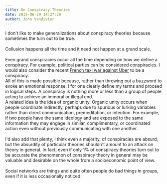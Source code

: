 ```yaml
---
title: On Conspiracy Theories
date: 2015-06-29 14:27:20
author: John Vandivier
---
```




<div data-contents=\"true\" data-reactid=\".48.1:4:1:$comment10101065224912683_10101065646153513:0.0.$right.0.0.0.0.1.0.0.1.0.0\">
<div class=\"_209g _2vxa\" data-block=\"true\" data-offset-key=\"5mu48-0-0\" data-reactid=\".48.1:4:1:$comment10101065224912683_10101065646153513:0.0.$right.0.0.0.0.1.0.0.1.0.0.$5mu48\"><span data-offset-key=\"5mu48-0-0\" data-reactid=\".48.1:4:1:$comment10101065224912683_10101065646153513:0.0.$right.0.0.0.0.1.0.0.1.0.0.$5mu48.0:$5mu48-0-0\"><span data-reactid=\".48.1:4:1:$comment10101065224912683_10101065646153513:0.0.$right.0.0.0.0.1.0.0.1.0.0.$5mu48.0:$5mu48-0-0.0\">I don't like to make generalizations about conspiracy theories because sometimes the turn out to be true.</span></span></div>
<div class=\"_209g _2vxa\" data-block=\"true\" data-offset-key=\"fdimd-0-0\" data-reactid=\".48.1:4:1:$comment10101065224912683_10101065646153513:0.0.$right.0.0.0.0.1.0.0.1.0.0.$fdimd\"><span data-offset-key=\"fdimd-0-0\" data-reactid=\".48.1:4:1:$comment10101065224912683_10101065646153513:0.0.$right.0.0.0.0.1.0.0.1.0.0.$fdimd.0:$fdimd-0-0\"> </span></div>
<div class=\"_209g _2vxa\" data-block=\"true\" data-offset-key=\"a0cu4-0-0\" data-reactid=\".48.1:4:1:$comment10101065224912683_10101065646153513:0.0.$right.0.0.0.0.1.0.0.1.0.0.$a0cu4\"><span data-offset-key=\"a0cu4-0-0\" data-reactid=\".48.1:4:1:$comment10101065224912683_10101065646153513:0.0.$right.0.0.0.0.1.0.0.1.0.0.$a0cu4.0:$a0cu4-0-0\"><span data-reactid=\".48.1:4:1:$comment10101065224912683_10101065646153513:0.0.$right.0.0.0.0.1.0.0.1.0.0.$a0cu4.0:$a0cu4-0-0.0\">Collusion happens all the time and it need not happen at a grand scale.</span></span></div>
<div class=\"_209g _2vxa\" data-block=\"true\" data-offset-key=\"8hknd-0-0\" data-reactid=\".48.1:4:1:$comment10101065224912683_10101065646153513:0.0.$right.0.0.0.0.1.0.0.1.0.0.$8hknd\"><span data-offset-key=\"8hknd-0-0\" data-reactid=\".48.1:4:1:$comment10101065224912683_10101065646153513:0.0.$right.0.0.0.0.1.0.0.1.0.0.$8hknd.0:$8hknd-0-0\"> </span></div>
<div class=\"_209g _2vxa\" data-block=\"true\" data-offset-key=\"d0op3-0-0\" data-reactid=\".48.1:4:1:$comment10101065224912683_10101065646153513:0.0.$right.0.0.0.0.1.0.0.1.0.0.$d0op3\"><span data-offset-key=\"d0op3-0-0\" data-reactid=\".48.1:4:1:$comment10101065224912683_10101065646153513:0.0.$right.0.0.0.0.1.0.0.1.0.0.$d0op3.0:$d0op3-0-0\"><span data-reactid=\".48.1:4:1:$comment10101065224912683_10101065646153513:0.0.$right.0.0.0.0.1.0.0.1.0.0.$d0op3.0:$d0op3-0-0.0\">Even grand conspiracies occur all the time depending on how we define a conspiracy. For example, political parties can be considered conspiracies. I would also consider the recent <a href=\"http://fee.org/anythingpeaceful/detail/french-taxis-go-to-war-with-uber-hold-clients-hostage-french-government-surrenders-immediately\">French taxi war against Uber</a> to be a conspiracy.
</span></span></div>
</div>
<div class=\"_209g _2vxa\" data-block=\"true\" data-offset-key=\"d0op3-0-0\" data-reactid=\".48.1:4:1:$comment10101065224912683_10101065646153513:0.0.$right.0.0.0.0.1.0.0.1.0.0.$d0op3\"></div>
<div class=\"_209g _2vxa\" data-block=\"true\" data-offset-key=\"d0op3-0-0\" data-reactid=\".48.1:4:1:$comment10101065224912683_10101065646153513:0.0.$right.0.0.0.0.1.0.0.1.0.0.$d0op3\">All of this is made possible because, rather than throwing out a buzzword to evoke an emotional response, I for one clearly define my terms and proceed in logical steps. A conspiracy is nothing more or less than a group of people acting to achieve an immoral or illegal end.</div>
<div class=\"_209g _2vxa\" data-block=\"true\" data-offset-key=\"d0op3-0-0\" data-reactid=\".48.1:4:1:$comment10101065224912683_10101065646153513:0.0.$right.0.0.0.0.1.0.0.1.0.0.$d0op3\"></div>
<div class=\"_209g _2vxa\" data-block=\"true\" data-offset-key=\"d0op3-0-0\" data-reactid=\".48.1:4:1:$comment10101065224912683_10101065646153513:0.0.$right.0.0.0.0.1.0.0.1.0.0.$d0op3\">A related idea is the idea of organic unity. Organic unity occurs when people coordinate indirectly, perhaps due to spurious or lurking variables rather than direct communication, premeditation, or intention. For example, if two people have the same ideology and are exposed to the same information they may engage in similar, complimentary, or coordinated action even without previously communicating with one another.</div>
<div data-contents=\"true\" data-reactid=\".48.1:4:1:$comment10101065224912683_10101065646153513:0.0.$right.0.0.0.0.1.0.0.1.0.0\">
<div class=\"_209g _2vxa\" data-block=\"true\" data-offset-key=\"eko0b-0-0\" data-reactid=\".48.1:4:1:$comment10101065224912683_10101065646153513:0.0.$right.0.0.0.0.1.0.0.1.0.0.$eko0b\"><span data-offset-key=\"eko0b-0-0\" data-reactid=\".48.1:4:1:$comment10101065224912683_10101065646153513:0.0.$right.0.0.0.0.1.0.0.1.0.0.$eko0b.0:$eko0b-0-0\"> </span></div>
<div class=\"_209g _2vxa\" data-block=\"true\" data-offset-key=\"fr1fp-0-0\" data-reactid=\".48.1:4:1:$comment10101065224912683_10101065646153513:0.0.$right.0.0.0.0.1.0.0.1.0.0.$fr1fp\"><span data-offset-key=\"fr1fp-0-0\" data-reactid=\".48.1:4:1:$comment10101065224912683_10101065646153513:0.0.$right.0.0.0.0.1.0.0.1.0.0.$fr1fp.0:$fr1fp-0-0\"><span data-reactid=\".48.1:4:1:$comment10101065224912683_10101065646153513:0.0.$right.0.0.0.0.1.0.0.1.0.0.$fr1fp.0:$fr1fp-0-0.0\">I'd also add that plenty, I think even a majority, of conspiracies are absurd, but the absurdity of particular theories shouldn't amount to an attack on theory in general. In fact, even if only 1% of conspiracy theories turn out to be accurate the phenomenon of conspiracy theory in general may be valuable and desirable on the whole from a socioeconomic point of view.
</span></span></div>
<div class=\"_209g _2vxa\" data-block=\"true\" data-offset-key=\"9jaqc-0-0\" data-reactid=\".48.1:4:1:$comment10101065224912683_10101065646153513:0.0.$right.0.0.0.0.1.0.0.1.0.0.$9jaqc\"><span data-offset-key=\"9jaqc-0-0\" data-reactid=\".48.1:4:1:$comment10101065224912683_10101065646153513:0.0.$right.0.0.0.0.1.0.0.1.0.0.$9jaqc.0:$9jaqc-0-0\"> </span></div>
<div class=\"_209g _2vxa\" data-block=\"true\" data-offset-key=\"8odft-0-0\" data-reactid=\".48.1:4:1:$comment10101065224912683_10101065646153513:0.0.$right.0.0.0.0.1.0.0.1.0.0.$8odft\"><span data-offset-key=\"8odft-0-0\" data-reactid=\".48.1:4:1:$comment10101065224912683_10101065646153513:0.0.$right.0.0.0.0.1.0.0.1.0.0.$8odft.0:$8odft-0-0\"><span data-reactid=\".48.1:4:1:$comment10101065224912683_10101065646153513:0.0.$right.0.0.0.0.1.0.0.1.0.0.$8odft.0:$8odft-0-0.0\">Social networks are things and quite often people do bad things in groups, even if it is less occasionally noticed.
</span></span></div>
</div>